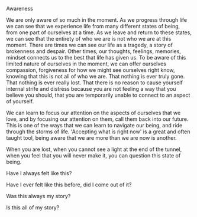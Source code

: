Awareness

We are only aware of so much in the moment. As we progress through life we can see that we experience life from many different states of being,
from one part of ourselves at a time. As we leave and return to these states, we can see that the entirety of who we are is not who we are at
this moment. There are times we can see our life as a tragedy, a story of brokenness and despair. Other times, our thoughts, feelings, memories,
mindset connects us to the best that life has given us. To be aware of this limited nature of ourselves in the moment, we can offer ourselves
compassion, forgiveness for how we might see ourselves right know, knowing that this is not all of who we are. That nothing is ever truly gone.
That nothing is ever really lost. That there is no reason to cause yourself internal strife and distress because you are not feeling a way that
you believe you should, that you are temporarily unable to connect to an aspect of yourself.

We can learn to focus our attention on the aspects of ourselves that we love, and by focusing our attention on them, call them back into our future. This is one of the ways that we can learn to navigate our being, and ride through the storms of life. 'Accepting what is right now' is a great and often taught tool, being aware
that we are more than we are now is another.

When you are lost, when you cannot see a light at the end of the tunnel, when you feel that you will never make it, you can question this state of
being.

Have I always felt like this?

Have I ever felt like this before, did I come out of it?

Was this always my story?

Is this all of my story?
